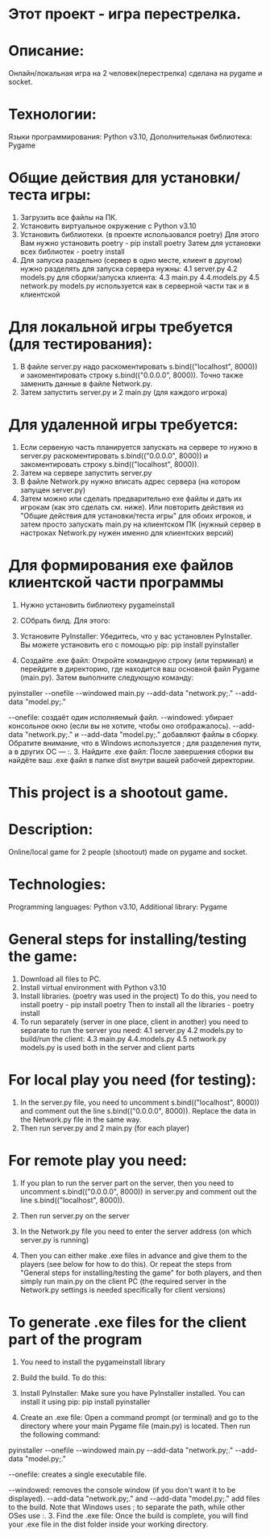# Этот проект - игра перестрелка.


# Описание:
Онлайн/локальная игра на 2 человек(перестрелка) сделана на pygame и socket.

# Технологии:

Языки программирования: Python v3.10,
Дополнительная библиотека: Pygame

# Общие действия для установки/теста игры:
1. Загрузить все файлы на ПК.
2. Установить виртуальное окружение с Python v3.10
3. Установить библиотеки. (в проекте использовался poetry)
   Для этого Вам нужно установить poetry - pip install poetry
   Затем для установки всех библиотек  -   poetry install
4. Для запуска раздельно (сервер в одно месте, клиент в другом) нужно разделять
для запуска сервера нужны:
 4.1 server.py
 4.2 models.py
для сборки/запуска клиента:
 4.3 main.py
 4.4.models.py
 4.5 network.py
models.py используется как в серверной части так и в клиентской

# Для локальной игры требуется (для тестирования):
1. В файле server.py надо раскоментировать s.bind(("localhost", 8000)) и
закоментировать строку s.bind(("0.0.0.0", 8000)). Точно также заменить данные в файле Network.py.
2. Затем запустить server.py и 2 main.py (для каждого игрока)

# Для удаленной игры требуется:
1. Если сервеную часть планируется запускать на сервере то нужно в server.py раскоментировать s.bind(("0.0.0.0", 8000)) и
закоментировать строку s.bind(("localhost", 8000)). 
2. Затем на сервере запустить server.py
3. В файле Network.py нужно вписать адрес сервера (на котором запущен server.py)
4. Затем можно или сделать предварительно exe файлы и дать их игрокам (как это сделать см. ниже). Или 
повторить действия из "Общие действия для установки/теста игры" для обоих игроков, и 
затем просто запускать main.py на клиентском ПК (нужный сервер в настроках Network.py нужен именно 
для клиентских версий)

# Для формирования exe файлов клиентской части программы

1. Нужно установить библиотеку pygameinstall
2. СОбрать билд. Для этого:

1. Установите PyInstaller: Убедитесь, что у вас установлен PyInstaller. Вы можете установить его с помощью pip:
pip install pyinstaller
2. Создайте .exe файл: Откройте командную строку (или терминал) и перейдите в директорию,
где находится ваш основной файл Pygame (main.py). Затем выполните следующую команду:

pyinstaller --onefile --windowed main.py --add-data "network.py;." --add-data "model.py;."

--onefile: создаёт один исполняемый файл.
--windowed: убирает консольное окно (если вы не хотите, чтобы оно отображалось).
--add-data "network.py;." и --add-data "model.py;." добавляют файлы в сборку.
Обратите внимание, что в Windows используется ; для разделения пути, а в других ОС — :.
3. Найдите .exe файл: После завершения сборки вы найдёте ваш .exe файл в папке dist внутри вашей рабочей директории.

# This project is a shootout game.

# Description:
Online/local game for 2 people (shootout) made on pygame and socket.

# Technologies:

Programming languages: Python v3.10,
Additional library: Pygame

# General steps for installing/testing the game:
1. Download all files to PC.
2. Install virtual environment with Python v3.10
3. Install libraries. (poetry was used in the project)
To do this, you need to install poetry - pip install poetry
Then to install all the libraries - poetry install
4. To run separately (server in one place, client in another) you need to separate
to run the server you need:
4.1 server.py
4.2 models.py
to build/run the client:
4.3 main.py
4.4.models.py
4.5 network.py
models.py is used both in the server and client parts

# For local play you need (for testing):
1. In the server.py file, you need to uncomment s.bind(("localhost", 8000)) and
comment out the line s.bind(("0.0.0.0", 8000)). Replace the data in the Network.py file in the same way.
2. Then run server.py and 2 main.py (for each player)

# For remote play you need:
1. If you plan to run the server part on the server, then you need to uncomment s.bind(("0.0.0.0", 8000)) in server.py and
comment out the line s.bind(("localhost", 8000)).

2. Then run server.py on the server
3. In the Network.py file you need to enter the server address (on which server.py is running)
4. Then you can either make .exe files in advance and give them to the players (see below for how to do this). Or
repeat the steps from "General steps for installing/testing the game" for both players, and
then simply run main.py on the client PC (the required server in the Network.py settings is needed specifically
for client versions)

# To generate .exe files for the client part of the program

1. You need to install the pygameinstall library
2. Build the build. To do this:

1. Install PyInstaller: Make sure you have PyInstaller installed. You can install it using pip:
pip install pyinstaller
2. Create an .exe file: Open a command prompt (or terminal) and go to the directory
where your main Pygame file (main.py) is located. Then run the following command:

pyinstaller --onefile --windowed main.py --add-data "network.py;." --add-data "model.py;."

--onefile: creates a single executable file.

--windowed: removes the console window (if you don't want it to be displayed).
--add-data "network.py;." and --add-data "model.py;." add files to the build.
Note that Windows uses ; to separate the path, while other OSes use :.
3. Find the .exe file: Once the build is complete, you will find your .exe file in the dist folder inside your working directory.
